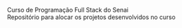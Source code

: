 Curso de Programação Full Stack do Senai <br>
Repositório para alocar os projetos desenvolvidos no curso
